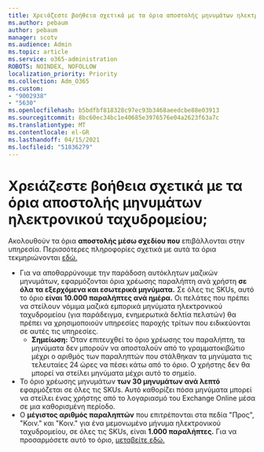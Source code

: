 ```yaml
---
title: Χρειάζεστε βοήθεια σχετικά με τα όρια αποστολής μηνυμάτων ηλεκτρονικού ταχυδρομείου;
ms.author: pebaum
author: pebaum
manager: scotv
ms.audience: Admin
ms.topic: article
ms.service: o365-administration
ROBOTS: NOINDEX, NOFOLLOW
localization_priority: Priority
ms.collection: Adm_O365
ms.custom:
- "9002938"
- "5630"
ms.openlocfilehash: b5bdfbf818328c97ec93b3468aeedcbe88e03913
ms.sourcegitcommit: 8bc60ec34bc1e40685e3976576e04a2623f63a7c
ms.translationtype: MT
ms.contentlocale: el-GR
ms.lasthandoff: 04/15/2021
ms.locfileid: "51836279"
---
```

# <a name="need-help-with-email-sending-limits"></a>Χρειάζεστε βοήθεια σχετικά με τα όρια αποστολής μηνυμάτων ηλεκτρονικού ταχυδρομείου;

Ακολουθούν τα όρια **αποστολής μέσω σχεδίου που** επιβάλλονται στην υπηρεσία. Περισσότερες πληροφορίες σχετικά με αυτά τα όρια τεκμηριώνονται [εδώ.](https://docs.microsoft.com/office365/servicedescriptions/exchange-online-service-description/exchange-online-limits#receiving-and-sending-limits)

- Για να αποθαρρύνουμε την παράδοση αυτόκλητων μαζικών μηνυμάτων, εφαρμόζονται όρια χρέωσης παραλήπτη ανά χρήστη **σε όλα τα εξερχόμενα και εσωτερικά μηνύματα.** Σε όλες τις SKUs, αυτό το όριο **είναι 10.000 παραλήπτες ανά ημέρα.**  Οι πελάτες που πρέπει να στείλουν νόμιμα μαζικά εμπορικά μηνύματα ηλεκτρονικού ταχυδρομείου (για παράδειγμα, ενημερωτικά δελτία πελατών) θα πρέπει να χρησιμοποιούν υπηρεσίες παροχής τρίτων που ειδικεύονται σε αυτές τις υπηρεσίες.
    - **Σημείωση:** Όταν επιτευχθεί το όριο χρέωσης του παραλήπτη, τα μηνύματα δεν μπορούν να αποσταλούν από το γραμματοκιβώτιο μέχρι ο αριθμός των παραληπτών που στάλθηκαν τα μηνύματα τις τελευταίες 24 ώρες να πέσει κάτω από το όριο. Ο χρήστης δεν θα μπορεί να στείλει μηνύματα μέχρι αυτό το σημείο.
- Το όριο χρέωσης μηνυμάτων **των 30 μηνυμάτων ανά λεπτό** εφαρμόζεται σε όλες τις SKUs. Αυτό καθορίζει πόσα μηνύματα μπορεί να στείλει ένας χρήστης από το λογαριασμό του Exchange Online μέσα σε μια καθορισμένη περίοδο.
- Ο **μέγιστος αριθμός παραληπτών** που επιτρέπονται στα πεδία "Προς", "Κοιν." και "Κοιν." για ένα μεμονωμένο μήνυμα ηλεκτρονικού ταχυδρομείου, σε όλες τις SKUs, είναι **1.000 παραλήπτες.** Για να προσαρμόσετε αυτό το όριο, [μεταβείτε εδώ.](https://techcommunity.microsoft.com/t5/exchange-team-blog/customizable-recipient-limits-in-office-365/ba-p/1183228)
